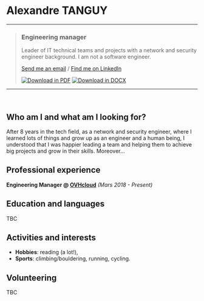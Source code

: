 # Alexandre TANGUY

---

> ### Engineering manager
>
> Leader of IT technical teams and projects with a network and security engineer background. I am not a software engineer. <br >
> 
> [Send me an email](mailto:alexandre@tanguy.pro) / [Find me on LinkedIn](https://www.linkedin.com/in/alexandretanguy/) <br >
>
> [![Download in PDF](https://img.shields.io/badge/Download_in-PDF-blue?style=flat&logo=github)](https://github.com/hikatanguy/cv/raw/main/out/cv_alexandre_tanguy.pdf)  [![Download in DOCX](https://img.shields.io/badge/Download_in-DOCX-blue?style=flat&logo=microsoftword)](https://github.com/hikatanguy/cv/raw/main/out/cv_alexandre_tanguy.docx)

---

<br>

## Who am I and what am I looking for?
After 8 years in the tech field, as a network and security engineer, where I learned lots of things and grow up as an engineer and a human being, I understood that I was happier leading a team and helping them to achieve big projects and grow in their skills. Moreover...

## Professional experience
**Engineering Manager @ [OVHcloud](https://www.ovhcloud.com)** *(Mars 2018 - Present)*

## Education and languages
TBC

## Activities and interests
* **Hobbies**: reading (a lot!),
* **Sports**: climbing/bouldering, running, cycling.

## Volunteering
TBC